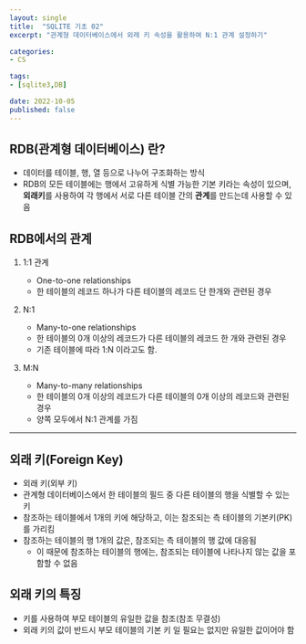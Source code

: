 ```yaml
---
layout: single
title:  "SQLITE 기초 02"
excerpt: "관계형 데이터베이스에서 외래 키 속성을 활용하여 N:1 관계 설정하기"

categories:
- CS

tags:
- [sqlite3,DB]

date: 2022-10-05
published: false
---
```


## RDB(관계형 데이터베이스) 란? 

- 데이터를 테이블, 행, 열 등으로 나누어 구조화하는 방식
- RDB의 모든 테이블에는 행에서 고유하게 식별 가능한 기본 키라는 속성이 있으며, **외래키**를 사용하여 각 행에서 서로 다른 테이블 간의 **관계**를 만드는데 사용할 수 있음


## RDB에서의 관계

1. 1:1 관계
    - One-to-one relationships
    - 한 테이블의 레코드 하나가 다른 테이블의 레코드 단 한개와 관련된 경우

2. N:1
    - Many-to-one relationships
    - 한 테이블의 0개 이상의 레코드가 다른 테이블의 레코드 한 개와 관련된 경우
    - 기존 테이블에 따라 1:N 이라고도 함.

3. M:N
    - Many-to-many relationships
    - 한 테이블의 0개 이상의 레코드가 다른 테이블의 0개 이상의 레코드와 관련된 경우
    - 양쪽 모두에서 N:1 관계를 가짐

---

## 외래 키(Foreign Key)

- 외래 키(외부 키)
- 관계형 데이터베이스에서 한 테이블의 필드 중 다른 테이블의 행을 식별할 수 있는 키
- 참조하는 테이블에서 1개의 키에 해당하고, 이는 참조되는 측 테이블의 기본키(PK)를 가리킴
- 참조하는 테이블의 행 1개의 값은, 참조되는 측 테이블의 행 값에 대응됨
    - 이 때문에 참조하는 테이블의 행에는, 참조되는 테이블에 나타나지 않는 값을 포함할 수 없음

## 외래 키의 특징

- 키를 사용하여 부모 테이블의 유일한 값을 참조(참조 무결성)
- 외래 키의 값이 반드시 부모 테이블의 기본 키 일 필요는 없지만 유일한 값이어야 함
